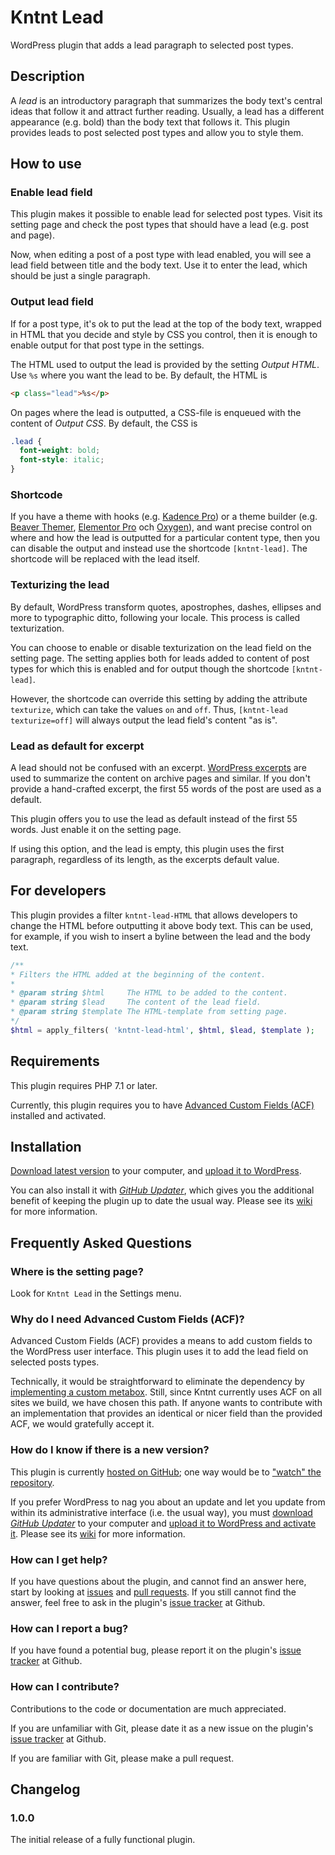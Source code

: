 # Kntnt Lead

WordPress plugin that adds a lead paragraph to selected post types.

## Description

A *lead* is an introductory paragraph that summarizes the body text's central ideas that follow it and attract further reading. Usually, a lead has a different appearance (e.g. bold) than the body text that follows it. This plugin provides leads to post selected post types and allow you to style them.

## How to use

### Enable lead field

This plugin makes it possible to enable lead for selected post types. Visit its setting page and check the post types that should have a lead (e.g. post and page).

Now, when editing a post of a post type with lead enabled, you will see a lead field between title and the body text. Use it to enter the lead, which should be just a single paragraph.

### Output lead field

If for a post type, it's ok to put the lead at the top of the body text, wrapped in HTML that you decide and style by CSS you control, then it is enough to enable output for that post type in the settings.

The HTML used to output the lead is provided by the setting *Output HTML*. Use `%s` where you want the lead to be. By default, the HTML is

```HTML
<p class="lead">%s</p>
```

On pages where the lead is outputted, a CSS-file is enqueued with the content of *Output CSS*. By default, the CSS is

```CSS
.lead {
  font-weight: bold;
  font-style: italic;
}
```

### Shortcode

If you have a theme with hooks (e.g. [Kadence Pro](https://kadence-theme.com/)) or a theme builder (e.g. [Beaver Themer](https://www.wpbeaverbuilder.com/beaver-themer/), [Elementor Pro](https://elementor.com/features/theme-builder/) och [Oxygen](https://oxygenbuilder.com/)), and want precise control on where and how the lead is outputted for a particular content type, then you can disable the output and instead use the shortcode `[kntnt-lead]`. The shortcode will be replaced with the lead itself.

### Texturizing the lead

By default, WordPress transform quotes, apostrophes, dashes, ellipses and more to typographic ditto, following your locale. This process is called texturization.

You can choose to enable or disable texturization on the lead field on the setting page. The setting applies both for leads added to content of post types for which this is enabled and for output though the shortcode `[kntnt-lead]`.

However, the shortcode can override this setting by adding the attribute `texturize`, which can take the values `on` and `off`. Thus, `[kntnt-lead texturize=off]` will always output the lead field's content "as is".

### Lead as default for excerpt

A lead should not be confused with an excerpt. [WordPress excerpts](https://wordpress.org/support/article/excerpt/) are used to summarize the content on archive pages and similar. If you don't provide a hand-crafted excerpt, the first 55 words of the post are used as a default.

This plugin offers you to use the lead as default instead of the first 55 words. Just enable it on the setting page.

If using this option, and the lead is empty, this plugin uses the first paragraph, regardless of its length, as the excerpts default value.    

## For developers

This plugin provides a filter `kntnt-lead-HTML` that allows developers to change the HTML before outputting it above body text. This can be used, for example, if you wish to insert a byline between the lead and the body text.

```PHP
/**
* Filters the HTML added at the beginning of the content.
*
* @param string $html     The HTML to be added to the content.
* @param string $lead     The content of the lead field.
* @param string $template The HTML-template from setting page.
*/
$html = apply_filters( 'kntnt-lead-html', $html, $lead, $template );
```

## Requirements

This plugin requires PHP 7.1 or later.

Currently, this plugin requires you to have [Advanced Custom Fields (ACF)](https://wordpress.org/plugins/advanced-custom-fields/) installed and activated.

## Installation

[Download latest version](https://github.com/Kntnt/kntnt-lead/releases/latest) to your computer, and [upload it to WordPress](https://wordpress.org/support/article/managing-plugins/#manual-upload-via-wordpress-admin).

You can also install it with [*GitHub Updater*](https://github.com/afragen/github-updater), which gives you the additional benefit of keeping the plugin up to date the usual way. Please see its [wiki](https://github.com/afragen/github-updater/wiki) for more information.

## Frequently Asked Questions

### Where is the setting page?

Look for `Kntnt Lead` in the Settings menu.

### Why do I need Advanced Custom Fields (ACF)?

Advanced Custom Fields (ACF) provides a means to add custom fields to the WordPress user interface. This plugin uses it to add the lead field on selected posts types.

Technically, it would be straightforward to eliminate the dependency by [implementing a custom metabox](https://developer.wordpress.org/plugins/metadata/custom-meta-boxes/). Still, since Kntnt currently uses ACF on all sites we build, we have chosen this path. If anyone wants to contribute with an implementation that provides an identical or nicer field than the provided ACF, we would gratefully accept it.

### How do I know if there is a new version?

This plugin is currently [hosted on GitHub](https://github.com/kntnt/kntnt-lead); one way would be to ["watch" the repository](https://docs.github.com/en/github/managing-subscriptions-and-notifications-on-github/about-notifications#notifications-and-subscriptions).

If you prefer WordPress to nag you about an update and let you update from within its administrative interface (i.e. the usual way), you must [download *GitHub Updater*](https://github.com/afragen/github-updater/releases/latest) to your computer and [upload it to WordPress and activate it](https://github.com/afragen/github-updater/wiki/Installation#upload). Please see its [wiki](https://github.com/afragen/github-updater/wiki) for more information. 

### How can I get help?

If you have questions about the plugin, and cannot find an answer here, start by looking at [issues](https://github.com/kntnt/kntnt-lead/issues) and [pull requests](https://github.com/kntnt/kntnt-lead/pulls). If you still cannot find the answer, feel free to ask in the plugin's [issue tracker](https://github.com/kntnt/kntnt-lead/issues) at Github.

### How can I report a bug?

If you have found a potential bug, please report it on the plugin's [issue tracker](https://github.com/kntnt/kntnt-lead/issues) at Github.

### How can I contribute?

Contributions to the code or documentation are much appreciated.

If you are unfamiliar with Git, please date it as a new issue on the plugin's [issue tracker](https://github.com/kntnt/kntnt-lead/issues) at Github.

If you are familiar with Git, please make a pull request.

## Changelog

### 1.0.0

The initial release of a fully functional plugin.
